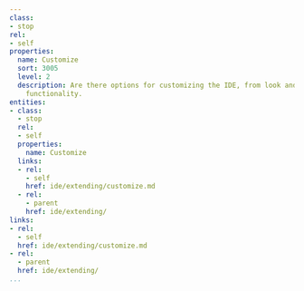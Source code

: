 ```yaml
---
class:
- stop
rel:
- self
properties:
  name: Customize
  sort: 3005
  level: 2
  description: Are there options for customizing the IDE, from look and feel, to the
    functionality.
entities:
- class:
  - stop
  rel:
  - self
  properties:
    name: Customize
  links:
  - rel:
    - self
    href: ide/extending/customize.md
  - rel:
    - parent
    href: ide/extending/
links:
- rel:
  - self
  href: ide/extending/customize.md
- rel:
  - parent
  href: ide/extending/
...
```

